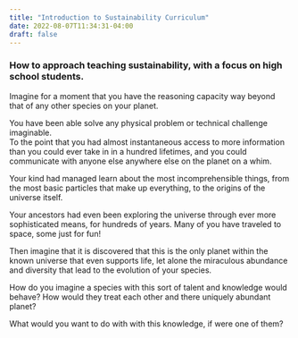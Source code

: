 ```yaml
---
title: "Introduction to Sustainability Curriculum"
date: 2022-08-07T11:34:31-04:00
draft: false
---
```

### How to approach teaching sustainability, with a focus on high school students.


Imagine for a moment that you have the reasoning capacity way beyond that of any other species on your planet.

You have been able solve any physical problem or technical challenge imaginable.  
To the point that you had almost instantaneous access to more information than you could ever take in in a hundred lifetimes, and you could communicate with anyone else anywhere else on the planet on a whim.

Your kind had managed learn about the most incomprehensible things, from the most basic particles that make up everything, to the origins of the universe itself.

Your ancestors had even been exploring the universe through ever more sophisticated means, for hundreds of years.
Many of you have traveled to space, some just for fun!

Then imagine that it is discovered that this is the only planet within the known universe that even supports life, let alone the miraculous abundance and diversity that lead to the evolution of your species.

How do you imagine a species with this sort of talent and knowledge would behave?  How would they treat each other and there uniquely abundant planet?

What would you want to do with with this knowledge, if were one of them?
